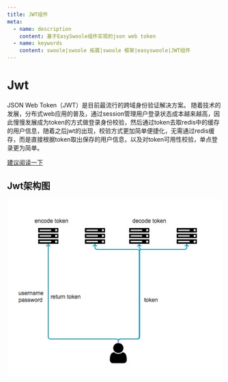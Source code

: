 ```yaml
---
title: JWT组件
meta:
  - name: description
    content: 基于EasySwoole组件实现的json web token
  - name: keywords
    content: swoole|swoole 拓展|swoole 框架|easyswoole|JWT组件
---
```


# Jwt

JSON Web Token（JWT）是目前最流行的跨域身份验证解决方案。
随着技术的发展，分布式web应用的普及，通过session管理用户登录状态成本越来越高，因此慢慢发展成为token的方式做登录身份校验，然后通过token去取redis中的缓存的用户信息，随着之后jwt的出现，校验方式更加简单便捷化，无需通过redis缓存，而是直接根据token取出保存的用户信息，以及对token可用性校验，单点登录更为简单。

[建议阅读一下](https://baijiahao.baidu.com/s?id=1608021814182894637&wfr=spider&for=pc)

## Jwt架构图

![](/Cn/Components/Jwt/images/framework.png)
